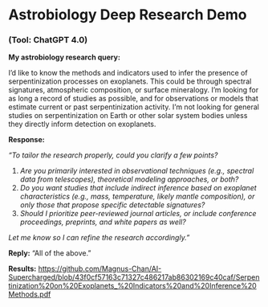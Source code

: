 # Astrobiology Deep Research Demo
### (Tool: ChatGPT 4.0)
**My astrobiology research query:**

I’d like to know the methods and indicators used to infer the presence of serpentinization processes on exoplanets. This could be through spectral signatures, atmospheric composition, or surface mineralogy. I’m looking for as long a record of studies as possible, and for observations or models that estimate current or past serpentinization activity. I’m not looking for general studies on serpentinization on Earth or other solar system bodies unless they directly inform detection on exoplanets.

**Response:**

*“To tailor the research properly, could you clarify a few points?*

1. *Are you primarily interested in observational techniques (e.g., spectral data from telescopes), theoretical modeling approaches, or both?*
2. *Do you want studies that include indirect inference based on exoplanet characteristics (e.g., mass, temperature, likely mantle composition), or only those that propose specific detectable signatures?*
3. *Should I prioritize peer-reviewed journal articles, or include conference proceedings, preprints, and white papers as well?*

*Let me know so I can refine the research accordingly.”*

**Reply:** “All of the above.”

**Results:** https://github.com/Magnus-Chan/AI-Supercharged/blob/43f0cf57163c71327c486217ab86302169c40caf/Serpentinization%20on%20Exoplanets_%20Indicators%20and%20Inference%20Methods.pdf
